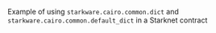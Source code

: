Example of using `starkware.cairo.common.dict` and `starkware.cairo.common.default_dict` in a Starknet contract
